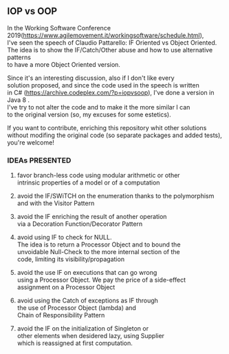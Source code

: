 ## IOP vs OOP ##

In the Working Software Conference 2019(https://www.agilemovement.it/workingsoftware/schedule.html),</br> 
I've seen the speech of  Claudio Pattarello: IF Oriented vs Object Oriented.</br>
The idea is to show the IF/Catch/Other abuse and how to use alternative patterns </br>
to have a more Object Oriented version.</br>

Since it's an interesting discussion, also if I don't like every</br>
solution proposed, and since the code used in the speech is written</br> 
in C# (https://archive.codeplex.com/?p=iopvsoop), I've done a version in Java 8 .</br> 
I've try to not alter the code and to make it the more similar I can</br>
to the original version (so, my excuses for some estetics).</br>

If you want to contribute, enriching this repository whit other solutions</br>
without modifing the original code (so separate packages and added tests),   </br>
you're welcome!</br>


### IDEAs PRESENTED ###

 
1. favor branch-less code using modular arithmetic or other</br>
   intrinsic properties of a model or of a computation</br>
  

2. avoid the IF/SWiTCH on the enumeration thanks to the polymorphism</br>
   and with the Visitor Pattern</br>


3. avoid the IF enriching the result of another operation</br>
   via a Decoration Function/Decorator Pattern </br>

  
4. avoid using IF to check for NULL.</br>
   The idea is to return a Processor Object and to bound the</br>
   unvoidable Null-Check to the more internal section of the</br>
   code, limiting its visibility/propagation</br>
               

5. avoid the use IF on executions that can go wrong</br>
   using a Processor Object. We pay the price of a side-effect</br>
   assignment on a Processor Object</br>

6. avoid using the Catch of exceptions as IF through</br>
   the use of Processor Object (lambda) and </br>
   Chain of Responsibility Pattern</br>

7. avoid the IF on the initialization of Singleton or </br>
   other elements when desidered lazy, using Supplier </br>
   which is reassigned at first computation.</br>

